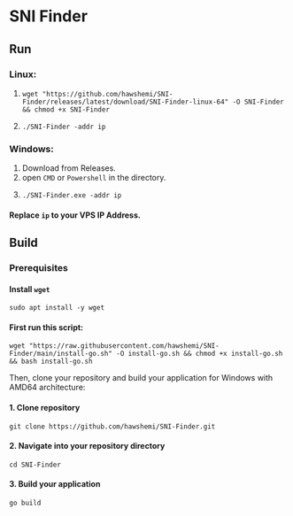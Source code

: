 # SNI Finder


## Run

### Linux:

1.
    ```
    wget "https://github.com/hawshemi/SNI-Finder/releases/latest/download/SNI-Finder-linux-64" -O SNI-Finder && chmod +x SNI-Finder
    ```
2. 
    ```
    ./SNI-Finder -addr ip
    ```

### Windows:

1. Download from Releases.
2. open `CMD` or `Powershell` in the directory.
3.
    ```
    ./SNI-Finder.exe -addr ip
    ```

#### Replace `ip` to your VPS IP Address.





## Build

### Prerequisites

#### Install `wget`
```
sudo apt install -y wget
```

#### First run this script:
```
wget "https://raw.githubusercontent.com/hawshemi/SNI-Finder/main/install-go.sh" -O install-go.sh && chmod +x install-go.sh && bash install-go.sh
```

Then, clone your repository and build your application for Windows with AMD64 architecture:


#### 1. Clone repository
```
git clone https://github.com/hawshemi/SNI-Finder.git 
```

#### 2. Navigate into your repository directory
```
cd SNI-Finder 
```

#### 3. Build your application
```
go build
```
